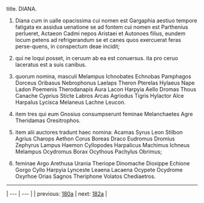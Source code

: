 title. DIANA.



1. Diana cum in ualle opacissima cui nomen est Gargaphia aestiuo tempore fatigata ex assidua uenatione se ad fontem cui nomen est Parthenius perlueret, Actaeon Cadmi nepos Aristaei et Autonoes filius, eundem locum petens ad refrigerandum se et canes quos exercuerat feras perse-quens, in conspectum deae incidit;



2. qui ne loqui posset, in ceruum ab ea est conuersus. ita pro ceruo laceratus est a suis canibus.



3. quorum nomina, masculi Melampus Ichnobates Echnobas Pamphagos Dorceus Oribasus Nebrophonus Laelaps Theron Pterelas Hylaeus Nape Ladon Poemenis Therodanapis Aura Lacon Harpyia Aello Dromas Thous Canache Cyprius Sticte Labros Arcas Agriodus Tigris Hylactor Alce Harpalus Lycisca Melaneus Lachne Leucon.



4. item tres qui eum Gnosius consumpserunt feminae Melanchaetes Agre Theridamas Oresitrophos.



5. item alii auctores tradunt haec nomina: Acamas Syrus Leon Stilbon Agrius Charops Aethon Corus Boreas Draco Eudromus Dromius Zephyrus Lampus Haemon Cyllopodes Harpalicus Machimus Ichneus Melampus Ocydromus Borax Ocythous Pachylus Obrimus;



6. feminae Argo Arethusa Urania Theriope Dinomache Dioxippe Echione Gorgo Cyllo Harpyia Lynceste Leaena Lacaena Ocypete Ocydrome Oxyrhoe Orias Sagnos Theriphone Volatos Chediaetros.



---

| --- | --- |
| previous: [180a](../180a/) | next: [182a](../182a/) |